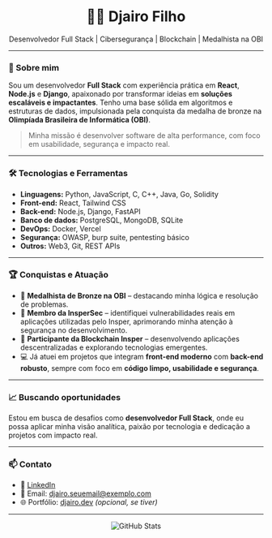 <h1 align="center">👨‍💻 Djairo Filho</h1>
<p align="center">
  Desenvolvedor Full Stack | Cibersegurança | Blockchain | Medalhista na OBI
</p>

---

### 🚀 Sobre mim

Sou um desenvolvedor **Full Stack** com experiência prática em **React**, **Node.js** e **Django**, apaixonado por transformar ideias em **soluções escaláveis e impactantes**. Tenho uma base sólida em algoritmos e estruturas de dados, impulsionada pela conquista da medalha de bronze na **Olimpíada Brasileira de Informática (OBI)**.

> Minha missão é desenvolver software de alta performance, com foco em usabilidade, segurança e impacto real.

---

### 🛠️ Tecnologias e Ferramentas

- **Linguagens:** Python, JavaScript, C, C++, Java, Go, Solidity  
- **Front-end:** React, Tailwind CSS  
- **Back-end:** Node.js, Django, FastAPI  
- **Banco de dados:** PostgreSQL, MongoDB, SQLite  
- **DevOps:** Docker, Vercel  
- **Segurança:** OWASP, burp suite, pentesting básico  
- **Outros:** Web3, Git, REST APIs

---

### 🏆 Conquistas e Atuação

- 🥉 **Medalhista de Bronze na OBI** – destacando minha lógica e resolução de problemas.  
- 🔐 **Membro da InsperSec** – identifiquei vulnerabilidades reais em aplicações utilizadas pelo Insper, aprimorando minha atenção à segurança no desenvolvimento.  
- 🧱 **Participante da Blockchain Insper** – desenvolvendo aplicações descentralizadas e explorando tecnologias emergentes.  
- 💻 Já atuei em projetos que integram **front-end moderno** com **back-end robusto**, sempre com foco em **código limpo, usabilidade e segurança**.

---

### 📈 Buscando oportunidades

Estou em busca de desafios como **desenvolvedor Full Stack**, onde eu possa aplicar minha visão analítica, paixão por tecnologia e dedicação a projetos com impacto real.

---

### 📫 Contato

- 💼 [LinkedIn](https://www.linkedin.com/in/seu-username)  
- 📨 Email: djairo.seuemail@exemplo.com  
- 🌐 Portfólio: [djairo.dev](https://djairo.dev) *(opcional, se tiver)*

---

<p align="center">
  <img src="https://github-readme-stats.vercel.app/api?username=seu-usuario&show_icons=true&theme=radical" alt="GitHub Stats" />
</p>
